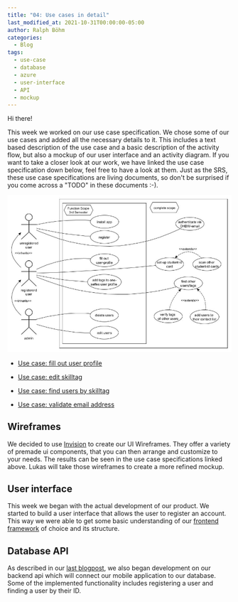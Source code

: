 ```yaml
---
title: "04: Use cases in detail"
last_modified_at: 2021-10-31T00:00:00-05:00
author: Ralph Böhm
categories:
  - Blog
tags:
  - use-case
  - database
  - azure
  - user-interface
  - API
  - mockup
---
```


Hi there!

This week we worked on our use case specification. We chose some of our use cases and added all the necessary details to it. This includes a text based description of the use case and a basic description of the activity flow, but also a mockup of our user interface and an activity diagram. If you want to take a closer look at our work, we have linked the use case specification down below, feel free to have a look at them.
Just as the SRS, these use case specifications are living documents, so don't be surprised if you come across a "TODO" in these documents :-).

![Use-Case-Diagram](https://raw.githubusercontent.com/DHBW-Experts/documents/main/UseCases/UseCase-Diagram.jpg)

- [Use case: fill out user profile](https://github.com/DHBW-Experts/documents/blob/main/UseCases/use_case_Fill-out-user-profile.md)

- [Use case: edit skilltag](https://github.com/DHBW-Experts/documents/blob/main/UseCases/use_case_Edit-skilltag-in-user-profile.md)

- [Use case: find users by skilltag](https://github.com/DHBW-Experts/documents/blob/main/UseCases/use_case_Find-others-by-skilltags.md)

- [Use case: validate email address](https://github.com/DHBW-Experts/documents/blob/main/UseCases/use_case_Authenticate-Email.md)

## Wireframes

We decided to use [Invision](https://www.invisionapp.com/) to create our UI Wireframes. They offer a variety of premade ui components, that you can then arrange and customize to your needs.
The results can be seen in the use case specifications linked above.
Lukas will take those wireframes to create a more refined mockup.

## User interface

This week we began with the actual development of our product. We started to build a user interface that allows the user to register an account. This way we were able to get some basic understanding of our [frontend framework](https://ionicframework.com/) of choice and its structure.

## Database API

As described in our [last blogpost](https://dhbw-experts.github.io/blog/03/), we also began development on our backend api which will connect our mobile application to our database. Some of the implemented functionality includes registering a user and finding a user by their ID.
